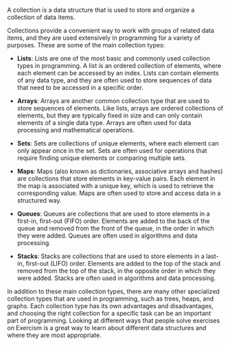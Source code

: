 A collection is a data structure that is used to store and organize a collection of data items.

Collections provide a convenient way to work with groups of related data items, and they are used extensively in programming for a variety of purposes.
These are some of the main collection types:

- **Lists**: Lists are one of the most basic and commonly used collection types in programming.
  A list is an ordered collection of elements, where each element can be accessed by an index.
  Lists can contain elements of any data type, and they are often used to store sequences of data that need to be accessed in a specific order.

- **Arrays**: Arrays are another common collection type that are used to store sequences of elements.
  Like lists, arrays are ordered collections of elements, but they are typically fixed in size and can only contain elements of a single data type.
  Arrays are often used for data processing and mathematical operations.

- **Sets**: Sets are collections of unique elements, where each element can only appear once in the set.
  Sets are often used for operations that require finding unique elements or comparing multiple sets.

- **Maps**: Maps (also known as dictionaries, associative arrays and hashes) are collections that store elements in key-value pairs.
  Each element in the map is associated with a unique key, which is used to retrieve the corresponding value.
  Maps are often used to store and access data in a structured way.

- **Queues**: Queues are collections that are used to store elements in a first-in, first-out (FIFO) order.
  Elements are added to the back of the queue and removed from the front of the queue, in the order in which they were added.
  Queues are often used in algorithms and data processing.

- **Stacks**: Stacks are collections that are used to store elements in a last-in, first-out (LIFO) order.
  Elements are added to the top of the stack and removed from the top of the stack, in the opposite order in which they were added.
  Stacks are often used in algorithms and data processing.

In addition to these main collection types, there are many other specialized collection types that are used in programming, such as trees, heaps, and graphs.
Each collection type has its own advantages and disadvantages, and choosing the right collection for a specific task can be an important part of programming.
Looking at different ways that people solve exercises on Exercism is a great way to learn about different data structures and where they are most appropriate.
